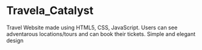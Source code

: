 # Travela_Catalyst
Travel Website made using HTML5, CSS, JavaScript.
Users can see adventarous locations/tours and can book their tickets.
Simple and elegant design
